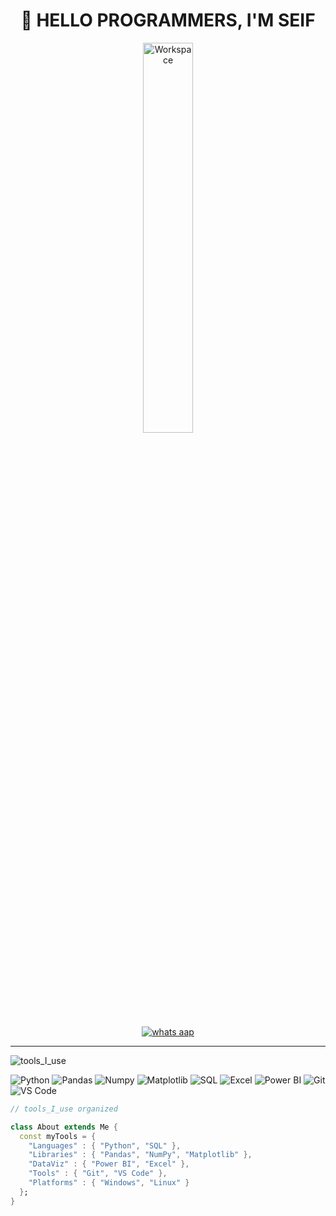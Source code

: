 <div align="center" width="50">
<h1 align="center">👋 HELLO PROGRAMMERS, I'M SEIF</h1>
<img src="https://github.com/SP-XD/SP-XD/blob/main/images/dev-working_rounded.gif?raw=true" alt="Workspace" width="40%"/><br>



[![whats aap](https://img.shields.io/badge/Whats%20App-grey?style=flat&logo=whats_aap)](https://wa.me/201014535251)



</div>

<hr>

![tools_I_use](https://img.shields.io/badge/-%F0%9F%9A%80%20Tools%20I%20Use-orange)

![Python](https://img.shields.io/badge/Python-FFD43B?style=flat&logo=python&logoColor=darkgreen)
![Pandas](https://img.shields.io/badge/Pandas-150458?style=flat&logo=pandas&logoColor=white)
![Numpy](https://img.shields.io/badge/Numpy-013243?style=flat&logo=numpy&logoColor=white)
![Matplotlib](https://img.shields.io/badge/Matplotlib-11557c?style=flat)
![SQL](https://img.shields.io/badge/SQL-07405E?style=flat&logo=sqlite&logoColor=white)
![Excel](https://img.shields.io/badge/Excel-217346?style=flat&logo=microsoft-excel&logoColor=white)
![Power BI](https://img.shields.io/badge/PowerBI-F2C811?style=flat&logo=powerbi&logoColor=black)
![Git](https://img.shields.io/badge/GIT-E44C30?style=flat&logo=git&logoColor=white)
![VS Code](https://img.shields.io/badge/Visual_Studio_Code-0078D4?style=flat&logo=visual%20studio%20code&logoColor=white)

```dart
// tools_I_use organized

class About extends Me { 
  const myTools = {  
    "Languages" : { "Python", "SQL" },
    "Libraries" : { "Pandas", "NumPy", "Matplotlib" },
    "DataViz" : { "Power BI", "Excel" },
    "Tools" : { "Git", "VS Code" },
    "Platforms" : { "Windows", "Linux" }
  };
}

